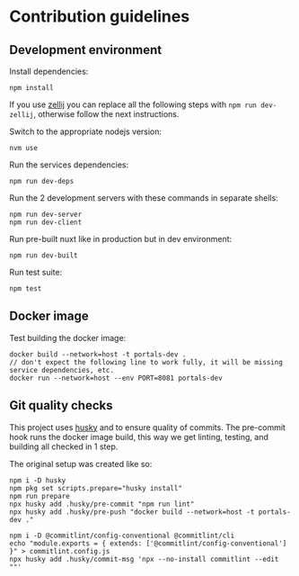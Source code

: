 # Contribution guidelines

## Development environment

Install dependencies:

    npm install

If you use [zellij](https://zellij.dev/) you can replace all the following steps with `npm run dev-zellij`, otherwise follow the next instructions.

Switch to the appropriate nodejs version:

    nvm use

Run the services dependencies:

    npm run dev-deps

Run the 2 development servers with these commands in separate shells:

    npm run dev-server
    npm run dev-client

Run pre-built nuxt like in production but in dev environment:

    npm run dev-built

Run test suite:

    npm test

## Docker image

Test building the docker image:

    docker build --network=host -t portals-dev .
    // don't expect the following line to work fully, it will be missing service dependencies, etc.
    docker run --network=host --env PORT=8081 portals-dev


## Git quality checks

This project uses [husky](https://typicode.github.io/husky/) and  to ensure quality of commits. The pre-commit hook runs the docker image build, this way we get linting, testing, and building all checked in 1 step.

The original setup was created like so:

```
npm i -D husky
npm pkg set scripts.prepare="husky install"
npm run prepare
npx husky add .husky/pre-commit "npm run lint"
npx husky add .husky/pre-push "docker build --network=host -t portals-dev ."

npm i -D @commitlint/config-conventional @commitlint/cli
echo "module.exports = { extends: ['@commitlint/config-conventional'] }" > commitlint.config.js
npx husky add .husky/commit-msg 'npx --no-install commitlint --edit ""'
```